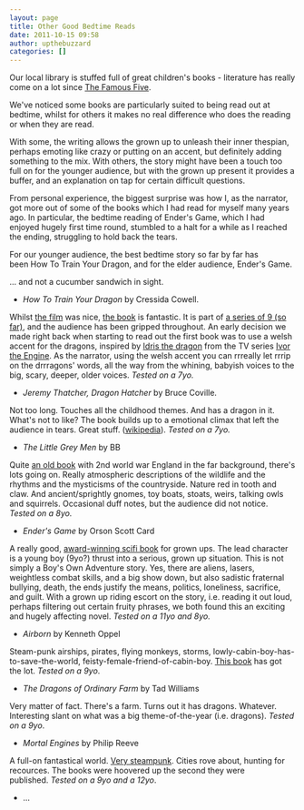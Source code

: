 ```yaml
---
layout: page
title: Other Good Bedtime Reads
date: 2011-10-15 09:58
author: upthebuzzard
categories: []
---
```

Our local library is stuffed full of great children's books - literature has really come on a lot since [The Famous Five](http://en.wikipedia.org/wiki/The_Famous_Five_(series)).

We've noticed some books are particularly suited to being read out at bedtime, whilst for others it makes no real difference who does the reading or when they are read.

With some, the writing allows the grown up to unleash their inner thespian, perhaps emoting like crazy or putting on an accent, but definitely adding something to the mix. With others, the story might have been a touch too full on for the younger audience, but with the grown up present it provides a buffer, and an explanation on tap for certain difficult questions.

From personal experience, the biggest surprise was how I, as the narrator, got more out of some of the books which I had read for myself many years ago. In particular, the bedtime reading of Ender's Game, which I had enjoyed hugely first time round, stumbled to a halt for a while as I reached the ending, struggling to hold back the tears.

For our younger audience, the best bedtime story so far by far has been How To Train Your Dragon, and for the elder audience, Ender's Game.

... and not a cucumber sandwich in sight.

* *How To Train Your Dragon* by Cressida Cowell.

Whilst [the film](http://en.wikipedia.org/wiki/How_to_Train_Your_Dragon_(film)) was nice, [the book](http://en.wikipedia.org/wiki/How_to_Train_Your_Dragon) is fantastic. It is part of [a series of 9 (so far)](http://www.howtotrainyourdragonbooks.com/books/), and the audience has been gripped throughout. An early decision we made right back when starting to read out the first book was to use a welsh accent for the dragons, inspired by [Idris the dragon](http://www.youtube.com/watch?v=axQpElAAnco#t=3m40s) from the TV series [Ivor the Engine](http://en.wikipedia.org/wiki/Ivor_the_Engine). As the narrator, using the welsh accent you can rrreally let rrrip on the drrragons' words, all the way from the whining, babyish voices to the big, scary, deeper, older voices. _Tested on a 7yo._


* *Jeremy Thatcher, Dragon Hatcher* by Bruce Coville.

Not too long. Touches all the childhood themes. And has a dragon in it. What's not to like? The book builds up to a emotional climax that left the audience in tears. Great stuff. ([wikipedia](http://en.wikipedia.org/wiki/Jeremy_Thatcher,_Dragon_Hatcher)). _Tested on a 7yo._

* *The Little Grey Men* by BB

Quite [an old book](http://en.wikipedia.org/wiki/The_Little_Grey_Men) with 2nd world war England in the far background, there's lots going on. Really atmospheric descriptions of the wildlife and the rhythms and the mysticisms of the countryside. Nature red in tooth and claw. And ancient/sprightly gnomes, toy boats, stoats, weirs, talking owls and squirrels. Occasional duff notes, but the audience did not notice. _Tested on a 8yo._


* *Ender's Game* by Orson Scott Card

A really good, [award-winning scifi book](http://en.wikipedia.org/wiki/Ender's_Game) for grown ups. The lead character is a young boy (9yo?) thrust into a serious, grown up situation. This is not simply a Boy's Own Adventure story. Yes, there are aliens, lasers, weightless combat skills, and a big show down, but also sadistic fraternal bullying, death, the ends justify the means, politics, loneliness, sacrifice, and guilt. With a grown up riding escort on the story, i.e. reading it out loud, perhaps filtering out certain fruity phrases, we both found this an exciting and hugely affecting novel. _Tested on a 11yo and 8yo._

* *Airborn* by Kenneth Oppel

Steam-punk airships, pirates, flying monkeys, storms, lowly-cabin-boy-has-to-save-the-world, feisty-female-friend-of-cabin-boy. [This book](http://kennethoppel.com/airborn/airborn.shtml) has got the lot. _Tested on a 9yo_.

* *The Dragons of Ordinary Farm* by Tad Williams

Very matter of fact. There's a farm. Turns out it has dragons. Whatever. Interesting slant on what was a big theme-of-the-year (i.e. dragons). _Tested on a 9yo_.

* *Mortal Engines* by Philip Reeve

A full-on fantastical world. [Very steampunk](http://en.wikipedia.org/wiki/Mortal_Engines). Cities rove about, hunting for recources. The books were hoovered up the second they were published. _Tested on a 9yo and a 12yo_.

* ...
